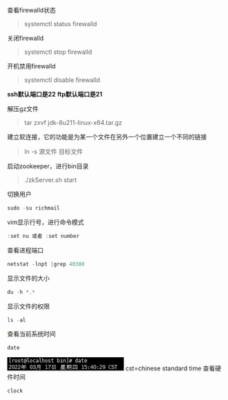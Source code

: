 查看firewalld状态
> systemctl status firewalld

关闭firewalld
> systemctl stop firewalld

开机禁用firewalld
> systemctl disable firewalld

**ssh默认端口是22**
**ftp默认端口是21**

解压gz文件
> tar zxvf jdk-8u211-linux-x64.tar.gz

建立软连接，它的功能是为某一个文件在另外一个位置建立一个不同的链接
> ln -s 源文件 目标文件

启动zookeeper，进行bin目录
> ./zkServer.sh start

切换用户
```powershell
sudo -su richmail
```

vim显示行号，进行命令模式
```powershell
:set nu 或者 :set number
```

查看进程端口
```powershell
netstat -lnpt |grep 40380
```

显示文件的大小
```powershell
du -h *.*
```

显示文件的权限
```powershell
ls -al
```

查看当前系统时间
```powershell
date
```
![image](../../images/Snipaste_2022-03-17_07-40-41.png)
cst=chinese standard time 
查看硬件时间
```powershell
clock
```
